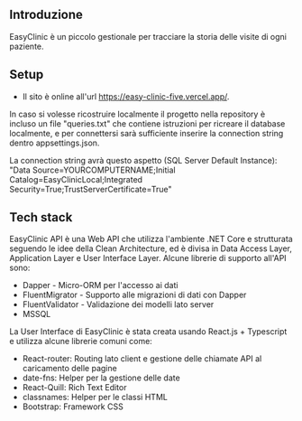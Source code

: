 ## Introduzione

EasyClinic è un piccolo gestionale per tracciare la storia delle visite di ogni paziente.

## Setup

- Il sito è online all'url https://easy-clinic-five.vercel.app/.

In caso si volesse ricostruire localmente il progetto nella repository è incluso un file "queries.txt" che contiene istruzioni per ricreare il database localmente, e per connettersi sarà sufficiente inserire la connection string dentro appsettings.json.

La connection string avrà questo aspetto (SQL Server Default Instance): "Data Source=YOURCOMPUTERNAME;Initial Catalog=EasyClinicLocal;Integrated Security=True;TrustServerCertificate=True"

## Tech stack

EasyClinic API è una Web API che utilizza l'ambiente .NET Core e strutturata seguendo le idee della Clean Architecture, ed è divisa in Data Access Layer, Application Layer e User Interface Layer.
Alcune librerie di supporto all'API sono:

- Dapper - Micro-ORM per l'accesso ai dati
- FluentMigrator - Supporto alle migrazioni di dati con Dapper
- FluentValidator - Validazione dei modelli lato server
- MSSQL

La User Interface di EasyClinic è stata creata usando React.js + Typescript e utilizza alcune librerie comuni come:

- React-router: Routing lato client e gestione delle chiamate API al caricamento delle pagine
- date-fns: Helper per la gestione delle date
- React-Quill: Rich Text Editor
- classnames: Helper per le classi HTML
- Bootstrap: Framework CSS
